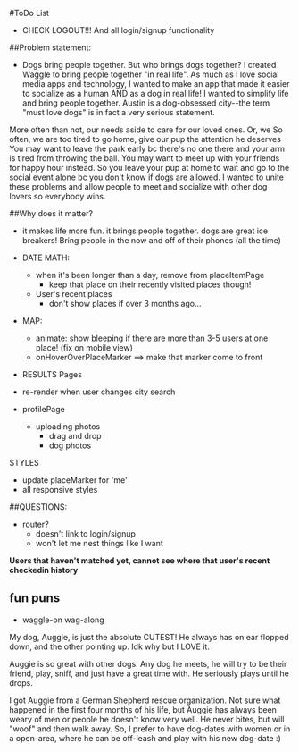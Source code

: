 #ToDo List
- CHECK LOGOUT!!! And all login/signup functionality

##Problem statement:
  - Dogs bring people together. But who brings dogs together? I created Waggle to bring people together "in real life". As much as I love social media apps and technology, I wanted to make an app that made it easier to socialize as a human AND as a dog in real life! I wanted to simplify life and bring people together. Austin is a dog-obsessed city--the term "must love dogs" is in fact a very serious statement.  

  More often than not, our needs aside to care for our loved ones.  Or, we So often, we are too tired to go home, give our pup the attention he deserves You may want to leave the park early bc there's no one there and your arm is tired from throwing the ball. You may want to meet up with your friends for happy hour instead. So you leave your pup at home to wait and go to the social event alone bc you don't know if dogs are allowed. I wanted to unite these problems and allow people to meet and socialize with other dog lovers so everybody wins.

##Why does it matter?
 - it makes life more fun. it brings people together. dogs are great ice breakers! Bring people in the now and off of their phones (all the time)


- DATE MATH:
  - when it's been longer than a day, remove from placeItemPage
    - keep that place on their recently visited places though!
  - User's recent places
    - don't show places if over 3 months ago...

- MAP:
  - animate: show bleeping if there are more than 3-5 users at one place! (fix on mobile view)
  - onHoverOverPlaceMarker ==> make that marker come to front

- RESULTS Pages
- re-render when user changes city search

- profilePage
  - uploading photos
    - drag and drop
    - dog photos

STYLES
- update placeMarker for 'me'
- all responsive styles

##QUESTIONS:
  - router?
    - doesn't link to login/signup
    - won't let me nest things like I want


<Link to={`posts/${post._id}`}></Link>


**Users that haven't matched yet, cannot see where that user's recent checkedin history**


## fun puns
 - waggle-on wag-along


 My dog, Auggie, is just the absolute CUTEST! He always has on ear flopped down, and the other pointing up. Idk why but I LOVE it.

 Auggie is so great with other dogs. Any dog he meets, he will try to be their friend, play, sniff, and just have a great time with. He seriously plays until he drops.

 I got Auggie from a German Shepherd rescue organization. Not sure what happened in the first four months of his life, but Auggie has always been weary of men or people he doesn't know very well. He never bites, but will "woof" and then walk away. So, I prefer to have dog-dates with women or in a open-area, where he can be off-leash and play with his new dog-date :)
